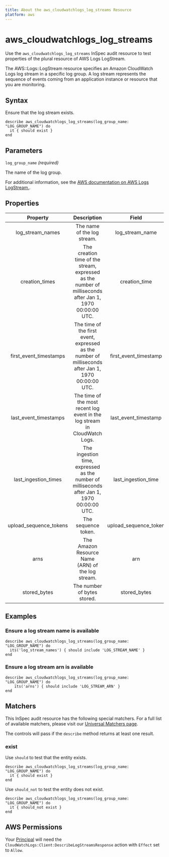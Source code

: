 ```yaml
---
title: About the aws_cloudwatchlogs_log_streams Resource
platform: aws
---
```


# aws_cloudwatchlogs_log_streams

Use the `aws_cloudwatchlogs_log_streams` InSpec audit resource to test properties of the plural resource of AWS Logs LogStream.

The AWS::Logs::LogStream resource specifies an Amazon CloudWatch Logs log stream in a specific log group. A log stream represents the sequence of events coming from an application instance or resource that you are monitoring.

## Syntax

Ensure that the log stream exists.

    describe aws_cloudwatchlogs_log_streams(log_group_name: "LOG_GROUP_NAME") do
      it { should exist }
    end

## Parameters

`log_group_name` _(required)_

The name of the log group.

For additional information, see the [AWS documentation on AWS Logs LogStream.](https://docs.aws.amazon.com/AWSCloudFormation/latest/UserGuide/aws-resource-logs-logstream.html).

## Properties

| Property           | Description                   | Field                      |
| :----------------: | :---------------------------: | :------------------------: |
| log_stream_names   | The name of the log stream.   | log_stream_name            |
| creation_times     | The creation time of the stream, expressed as the number of milliseconds after Jan 1, 1970 00:00:00 UTC. | creation_time |
| first_event_timestamps | The time of the first event, expressed as the number of milliseconds after Jan 1, 1970 00:00:00 UTC. | first_event_timestamp |
| last_event_timestamps | The time of the most recent log event in the log stream in CloudWatch Logs. | last_event_timestamp |
| last_ingestion_times | The ingestion time, expressed as the number of milliseconds after Jan 1, 1970 00:00:00 UTC. | last_ingestion_time |
| upload_sequence_tokens | The sequence token. | upload_sequence_token |
| arns | The Amazon Resource Name (ARN) of the log stream. | arn |
| stored_bytes | The number of bytes stored. | stored_bytes |

## Examples

### Ensure a log stream name is available

    describe aws_cloudwatchlogs_log_streams(log_group_name: "LOG_GROUP_NAME") do
      its('log_stream_names') { should include 'LOG_STREAM_NAME' }
    end

### Ensure a log stream arn is available

    describe aws_cloudwatchlogs_log_streams(log_group_name: "LOG_GROUP_NAME") do
        its('arns') { should include 'LOG_STREAM_ARN' }
    end

## Matchers

This InSpec audit resource has the following special matchers. For a full list of available matchers, please visit our [Universal Matchers page](https://www.inspec.io/docs/reference/matchers/).

The controls will pass if the `describe` method returns at least one result.

### exist

Use `should` to test that the entity exists.

    describe aws_cloudwatchlogs_log_streams(log_group_name: "LOG_GROUP_NAME") do
      it { should exist }
    end

Use `should_not` to test the entity does not exist.

    describe aws_cloudwatchlogs_log_streams(log_group_name: "LOG_GROUP_NAME") do
      it { should_not exist }
    end

## AWS Permissions

Your [Principal](https://docs.aws.amazon.com/IAM/latest/UserGuide/intro-structure.html#intro-structure-principal) will need the `CloudWatchLogs:Client:DescribeLogStreamsResponse` action with `Effect` set to `Allow`.

